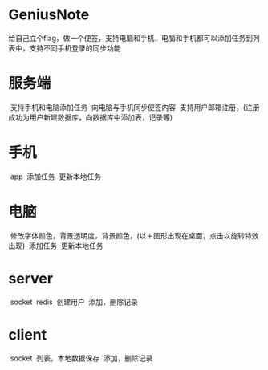 # GeniusNote
给自己立个flag，做一个便签，支持电脑和手机，电脑和手机都可以添加任务到列表中，支持不同手机登录的同步功能

# 服务端
  支持手机和电脑添加任务
  向电脑与手机同步便签内容
  支持用户邮箱注册，(注册成功为用户新建数据库，向数据库中添加表，记录等)
# 手机
  app
  添加任务
  更新本地任务
# 电脑
  修改字体颜色，背景透明度，背景颜色，(以＋图形出现在桌面，点击以旋转特效出现)
  添加任务
  更新本地任务
  
  
# server
  socket
  redis
  创建用户
  添加，删除记录
 
# client
  socket
  列表，本地数据保存
  添加，删除记录
  
